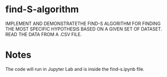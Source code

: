 # find-S-algorithm
IMPLEMENT AND DEMONSTRATETHE FIND-S ALGORITHM FOR FINDING THE MOST SPECIFIC HYPOTHESIS BASED ON A GIVEN SET OF DATASET. READ THE  DATA FROM A .CSV FILE.

# Notes
The code will run in Jupyter Lab and is inside the find-s.ipynb file.
